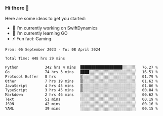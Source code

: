 ### Hi there 👋

Here are some ideas to get you started:

- 🔭 I’m currently working on SwiftDynamics
- 🌱 I’m currently learning GO
-  ⚡ Fun fact: Gaming
  
  <!--
- 👯 I’m looking to collaborate on ...
- 🤔 I’m looking for help with ...
- 💬 Ask me about ...
- 📫 How to reach me: ...
- 😄 Pronouns: ...
-->

<!--START_SECTION:waka-->

```txt
From: 06 September 2023 - To: 08 April 2024

Total Time: 448 hrs 29 mins

Python            342 hrs 4 mins  ███████████████████░░░░░░   76.27 %
Go                74 hrs 3 mins   ████░░░░░░░░░░░░░░░░░░░░░   16.51 %
Protocol Buffer   8 hrs           ▒░░░░░░░░░░░░░░░░░░░░░░░░   01.79 %
Other             7 hrs 19 mins   ▒░░░░░░░░░░░░░░░░░░░░░░░░   01.63 %
JavaScript        4 hrs 45 mins   ▒░░░░░░░░░░░░░░░░░░░░░░░░   01.06 %
TypeScript        3 hrs 45 mins   ▒░░░░░░░░░░░░░░░░░░░░░░░░   00.84 %
Markdown          2 hrs 46 mins   ░░░░░░░░░░░░░░░░░░░░░░░░░   00.62 %
Text              51 mins         ░░░░░░░░░░░░░░░░░░░░░░░░░   00.19 %
JSON              42 mins         ░░░░░░░░░░░░░░░░░░░░░░░░░   00.16 %
YAML              39 mins         ░░░░░░░░░░░░░░░░░░░░░░░░░   00.15 %
```

<!--END_SECTION:waka-->
